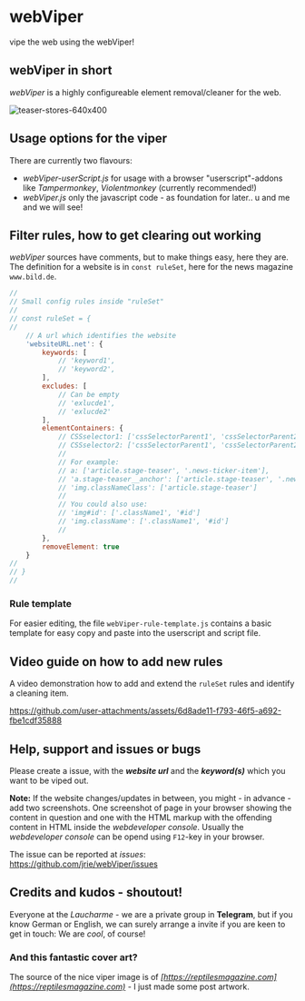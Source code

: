 # webViper

vipe the web using the webViper!

## webViper in short
*webViper* is a highly configureable element removal/cleaner for the web.

![teaser-stores-640x400](https://github.com/user-attachments/assets/0087ef71-9ce6-43bf-b38f-f65b427f8c99)

## Usage options for the viper
There are currently two flavours:
- *webViper-userScript.js* for usage with a browser "userscript"-addons like *Tampermonkey*, *Violentmonkey* (currently recommended!)
- *webViper.js* only the javascript code - as foundation for later.. u and me and we will see!

## Filter rules, how to get clearing out working
*webViper* sources have comments, but to make things easy, here they are.
The definition for a website is in `const ruleSet`, here for the news magazine `www.bild.de`.

```javascript
//
// Small config rules inside "ruleSet"
//
// const ruleSet = {
//
    // A url which identifies the website
    'websiteURL.net': {
        keywords: [
            // 'keyword1',
            // 'keyword2',
        ],
        excludes: [
            // Can be empty
            // 'exlucde1',
            // 'exlucde2'
        ],
        elementContainers: {
            // CSSselector1: ['cssSelectorParent1', 'cssSelectorParent2'],
            // CSSselector2: ['cssSelectorParent1', 'cssSelectorParent2']
            //
            // For example:
            // a: ['article.stage-teaser', '.news-ticker-item'],
            // 'a.stage-teaser__anchor': ['article.stage-teaser', '.news-ticker-item'],
            // 'img.classNameClass': ['article.stage-teaser']
            //
            // You could also use:
            // 'img#id': ['.className1', '#id']
            // 'img.className': ['.className1', '#id']
            //
        },
        removeElement: true
    }
//
// }
//
```

### Rule template
For easier editing, the file `webViper-rule-template.js` contains a basic template for easy copy and paste into the userscript and script file.

## Video guide on how to add new rules
A video demonstration how to add and extend the `ruleSet` rules and identify a cleaning item.

https://github.com/user-attachments/assets/6d8ade11-f793-46f5-a692-fbe1cdf35888

## Help, support and issues or bugs
Please create a issue, with the ***website url*** and the ***keyword(s)*** which you want to be viped out.

**Note:** If the website changes/updates in between, you might - in advance - add two screenshots. One screenshot of page in your browser showing the content in question and one with the HTML markup with the offending content in HTML inside the *webdeveloper console*. Usually the *webdeveloper console* can be opend using `F12`-key in your browser.

The issue can be reported at *issues*: https://github.com/jrie/webViper/issues

## Credits and kudos - shoutout!
Everyone at the *Laucharme* - we are a private group in **Telegram**, but if you know German or English, we can surely arrange a invite if you are keen to get in touch: We are *cool*, of course!

### And this fantastic cover art?
The source of the nice viper image is of *[https://reptilesmagazine.com](https://reptilesmagazine.com)* - I just made some post artwork. 
